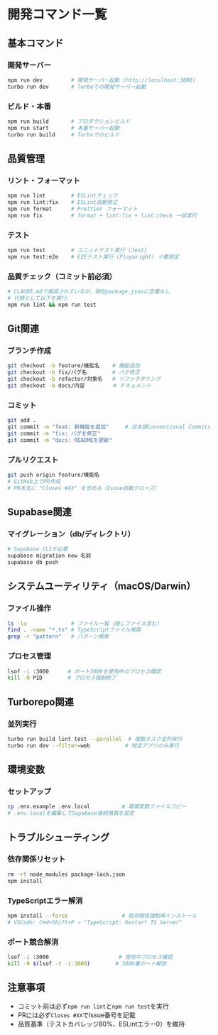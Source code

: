 # 開発コマンド一覧

## 基本コマンド

### 開発サーバー
```bash
npm run dev         # 開発サーバー起動 (http://localhost:3000)
turbo run dev       # Turboでの開発サーバー起動
```

### ビルド・本番
```bash
npm run build       # プロダクションビルド
npm run start       # 本番サーバー起動
turbo run build     # Turboでのビルド
```

## 品質管理

### リント・フォーマット
```bash
npm run lint        # ESLintチェック
npm run lint:fix    # ESLint自動修正
npm run format      # Prettier フォーマット
npm run fix         # format + lint:fix + lint:check 一括実行
```

### テスト
```bash
npm run test        # ユニットテスト実行 (Jest)
npm run test:e2e    # E2Eテスト実行 (Playwright) ※要設定
```

### 品質チェック（コミット前必須）
```bash
# CLAUDE.mdで推奨されているが、現在package.jsonに定義なし
# 代替として以下を実行:
npm run lint && npm run test
```

## Git関連

### ブランチ作成
```bash
git checkout -b feature/機能名    # 機能追加
git checkout -b fix/バグ名        # バグ修正
git checkout -b refactor/対象名   # リファクタリング
git checkout -b docs/内容         # ドキュメント
```

### コミット
```bash
git add .
git commit -m "feat: 新機能を追加"     # 日本語Conventional Commits
git commit -m "fix: バグを修正"
git commit -m "docs: READMEを更新"
```

### プルリクエスト
```bash
git push origin feature/機能名
# GitHub上でPR作成
# PR本文に "Closes #XX" を含める（Issue自動クローズ）
```

## Supabase関連

### マイグレーション（db/ディレクトリ）
```bash
# Supabase CLIが必要
supabase migration new 名前
supabase db push
```

## システムユーティリティ（macOS/Darwin）

### ファイル操作
```bash
ls -la              # ファイル一覧（隠しファイル含む）
find . -name "*.ts" # TypeScriptファイル検索
grep -r "pattern"   # パターン検索
```

### プロセス管理
```bash
lsof -i :3000      # ポート3000を使用中のプロセス確認
kill -9 PID        # プロセス強制終了
```

## Turborepo関連

### 並列実行
```bash
turbo run build lint test --parallel  # 複数タスク並列実行
turbo run dev --filter=web           # 特定アプリのみ実行
```

## 環境変数

### セットアップ
```bash
cp .env.example .env.local          # 環境変数ファイルコピー
# .env.localを編集してSupabase接続情報を設定
```

## トラブルシューティング

### 依存関係リセット
```bash
rm -rf node_modules package-lock.json
npm install
```

### TypeScriptエラー解消
```bash
npm install --force                 # 依存関係強制再インストール
# VSCode: Cmd+Shift+P → "TypeScript: Restart TS Server"
```

### ポート競合解消
```bash
lsof -i :3000                      # 使用中プロセス確認
kill -9 $(lsof -t -i:3000)        # 3000番ポート解放
```

## 注意事項
- コミット前は必ず`npm run lint`と`npm run test`を実行
- PRには必ず`Closes #XX`でIssue番号を記載
- 品質基準（テストカバレッジ80%、ESLintエラー0）を維持